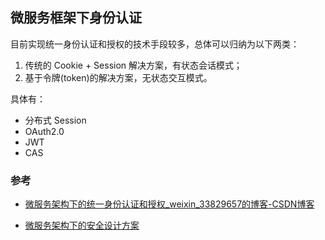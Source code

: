 ## 微服务框架下身份认证

目前实现统一身份认证和授权的技术手段较多，总体可以归纳为以下两类：

1. 传统的 Cookie + Session 解决方案，有状态会话模式；
2. 基于令牌(token)的解决方案，无状态交互模式。

具体有：

- 分布式 Session
- OAuth2.0
- JWT
- CAS

### 参考

- [微服务架构下的统一身份认证和授权_weixin_33829657的博客-CSDN博客](https://blog.csdn.net/weixin_33829657/article/details/91645738)

- [微服务架构下的安全设计方案](http://ehedgehog.net/2019/03/23/微服务架构下的安全设计方案/)

